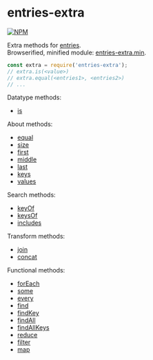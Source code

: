 # entries-extra

[![NPM](https://nodei.co/npm/entries-extra.png)](https://nodei.co/npm/entries-extra/)

Extra methods for [entries].<br>
Browserified, minified module: [entries-extra.min].

```javascript
const extra = require('entries-extra');
// extra.is(<value>)
// extra.equal(<entries1>, <entries2>)
// ...
```

Datatype methods:
- [is](https://www.npmjs.com/package/entries-is)

About methods:
- [equal](https://www.npmjs.com/package/entries-equal)
- [size](https://www.npmjs.com/package/iterable-size)
- [first](https://www.npmjs.com/package/iterable-first)
- [middle](https://www.npmjs.com/package/iterable-middle)
- [last](https://www.npmjs.com/package/iterable-last)
- [keys](https://www.npmjs.com/package/entries-keys)
- [values](https://www.npmjs.com/package/entries-values)

Search methods:
- [keyOf](https://www.npmjs.com/package/entries-keyof)
- [keysOf](https://www.npmjs.com/package/entries-keysof)
- [includes](https://www.npmjs.com/package/entries-includes)

Transform methods:
- [join](https://www.npmjs.com/package/entries-join)
- [concat](https://www.npmjs.com/package/iterable-concat)

Functional methods:
- [forEach](https://www.npmjs.com/package/entries-foreach)
- [some](https://www.npmjs.com/package/entries-some)
- [every](https://www.npmjs.com/package/entries-every)
- [find](https://www.npmjs.com/package/entries-find)
- [findKey](https://www.npmjs.com/package/entries-findkey)
- [findAll](https://www.npmjs.com/package/entries-findall)
- [findAllKeys](https://www.npmjs.com/package/entries-findallkeys)
- [reduce](https://www.npmjs.com/package/entries-reduce)
- [filter](https://www.npmjs.com/package/entries-filter)
- [map](https://www.npmjs.com/package/entries-map)


[entries]: https://developer.mozilla.org/en-US/docs/Web/JavaScript/Reference/Global_Objects/Array/entries
[entries-extra.min]: https://www.npmjs.com/package/entries-extra.min
